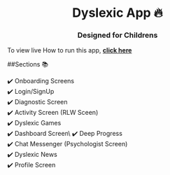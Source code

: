 <h1 align="center"> Dyslexic App 🔥 </h1> 
<h3 align="center"> Designed for Childrens </h3>

To view  live How to run this app, **[click here](https://www.youtube.com/watch?v=x3nJxGKv0t0&ab_channel=MugheesMb)**

##Sections 📚

✔️ Onboarding Screens\
✔️ Login/SignUp\
✔️ Diagnostic Screen\
✔️ Activity Screen (RLW Sceen)\
✔️ Dyslexic Games\
✔️ Dashboard Screen\ 
✔️ Deep Progress\
✔️ Chat Messenger (Psychologist Screen)\
✔️ Dyslexic News\
✔️ Profile Screen




  
